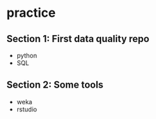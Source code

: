 # practice
## Section 1: First data quality repo
- python
- SQL
## Section 2: Some tools 
- weka
- rstudio
   
